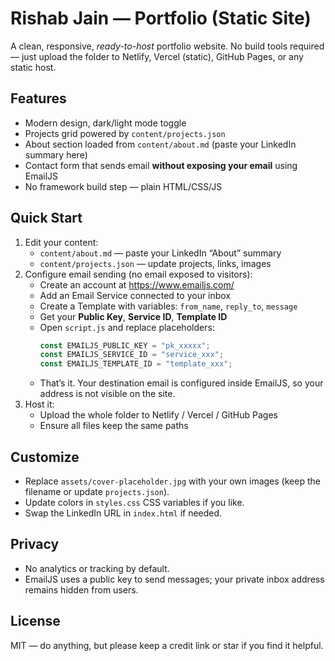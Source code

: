 # Rishab Jain — Portfolio (Static Site)

A clean, responsive, *ready-to-host* portfolio website. No build tools required — just upload the folder to Netlify, Vercel (static), GitHub Pages, or any static host.

## Features
- Modern design, dark/light mode toggle
- Projects grid powered by `content/projects.json`
- About section loaded from `content/about.md` (paste your LinkedIn summary here)
- Contact form that sends email **without exposing your email** using EmailJS
- No framework build step — plain HTML/CSS/JS

## Quick Start
1. Edit your content:
   - `content/about.md` — paste your LinkedIn “About” summary
   - `content/projects.json` — update projects, links, images
2. Configure email sending (no email exposed to visitors):
   - Create an account at https://www.emailjs.com/
   - Add an Email Service connected to your inbox
   - Create a Template with variables: `from_name`, `reply_to`, `message`
   - Get your **Public Key**, **Service ID**, **Template ID**
   - Open `script.js` and replace placeholders:
     ```js
     const EMAILJS_PUBLIC_KEY = "pk_xxxxx";
     const EMAILJS_SERVICE_ID = "service_xxx";
     const EMAILJS_TEMPLATE_ID = "template_xxx";
     ```
   - That’s it. Your destination email is configured inside EmailJS, so your address is not visible on the site.
3. Host it:
   - Upload the whole folder to Netlify / Vercel / GitHub Pages
   - Ensure all files keep the same paths

## Customize
- Replace `assets/cover-placeholder.jpg` with your own images (keep the filename or update `projects.json`).
- Update colors in `styles.css` CSS variables if you like.
- Swap the LinkedIn URL in `index.html` if needed.

## Privacy
- No analytics or tracking by default.
- EmailJS uses a public key to send messages; your private inbox address remains hidden from users.

## License
MIT — do anything, but please keep a credit link or star if you find it helpful.
